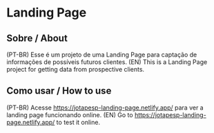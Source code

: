 # Landing Page

## Sobre / About
(PT-BR) Esse é um projeto de uma Landing Page para captação de informações de possíveis futuros clientes.
(EN) This is a Landing Page project for getting data from prospective clients.

## Como usar / How to use
(PT-BR) Acesse https://jotapesp-landing-page.netlify.app/ para ver a landing page funcionando online.
(EN) Go to https://jotapesp-landing-page.netlify.app/ to test it online.

